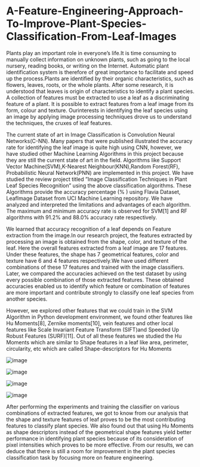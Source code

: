 # A-Feature-Engineering-Approach-To-Improve-Plant-Species-Classification-From-Leaf-Images

Plants play an important role in everyone’s life.It
is time consuming to manually collect information
on unknown plants, such as going to the local
nursery, reading books, or writing on the Internet.
Automatic plant identification system is therefore
of great importance to facilitate and speed up the
process.Plants are identified by their organic
characteristics, such as flowers, leaves, roots, or the
whole plants. After some research, it is understood
that leaves is origin of characteristics to identify a
plant species. A collection of features must be
extracted to use a leaf as a discriminating feature
of a plant. It is possible to extract features from a
leaf image from its form, colour and texture. 
Ourinterests in identifying the leaf species using an image
by applying image processing techniques drove us to understand the techniques, the cruxes of leaf features.

The current state of art in Image Classification
is Convolution Neural Networks(C-NN). Many
papers that were published illustrated the accuracy rate
for identifying the leaf image is quite high using CNN,
however, we have studied other Machine Learning
Algorithms in this project because they are still the
current state of art in the field. Algorithms like Support
Vector Machine(SVM),K-Nearest Neighbour(KNN),Random Forest(RF), Probabilistic Neural
Network(PNN) are implemented in this project.
We have studied the review project titled ”Image
Classification Techniques in Plant Leaf Species
Recognition” using the above classification algorithms.
These Algorithms provide the accuracy percentage (%
) using Flavia Dataset, LeafImage Dataset from UCI
Machine Learning repository. We have analyzed
and interpreted the limitations and advantages of each
algorithm. The maximum and minimum accuracy rate
is observed for SVM[1] and RF algorithms with
91.2% and 88.0% accuracy rate respectively.

We learned that accuracy recognition of a leaf depends
on Feature extraction from the image.In our
research project, the features extracted by processing
an image is obtained from the shape, color, and texture
of the leaf. Here the overall features extracted
from a leaf image are 17 features. Under these features,
the shape has 7 geometrical features, color and
texture have 6 and 4 features respectively.We have used different
combinations of these 17 features and trained with the
image classifiers. Later, we compared the accuracies
achieved on the test dataset by using every possible
combination of those extracted features. These obtained
accuracies enabled us to identify which feature
or combination of features are more important and
contribute strongly to classify one leaf species from
another species.

However, we explored other features
that we could train in the SVM Algorithm in Python
development environment, we found other features like
Hu Moments[8], Zernike moments[10], vein features
and other local features like Scale Invariant Feature
Transform (SIFT)and Speeded Up Robust Features
(SURF)[11]. Out of all these features we studied the
Hu Moments which are similar to Shape features in
a leaf like area, perimeter, circularity, etc which are
called Shape-descriptors for Hu Moments

![image](https://user-images.githubusercontent.com/55109738/117734903-6a4af080-b1c2-11eb-893b-cdc5564af54e.png)

![image](https://user-images.githubusercontent.com/55109738/117734914-72a32b80-b1c2-11eb-83e9-44311d2821af.png)


![image](https://user-images.githubusercontent.com/55109738/117734923-78990c80-b1c2-11eb-9521-3e74168d6567.png)

![image](https://user-images.githubusercontent.com/55109738/117734959-8e0e3680-b1c2-11eb-823d-3a824706350c.png)

After performing the experiments and training the
classifier on various combinations of extracted features,
we got to know from our analysis that the shape
and texture features of leaf proves to be the most
contributing features to classify plant species. We also
found out that using Hu Moments as shape descriptors
instead of the geometrical shape features yield better
performance in identifying plant species because of
its consideration of pixel intensities which proves to
be more effective. From our results, we can deduce
that there is still a room for improvement in the
plant species classification task by focusing more on
feature engineering.

